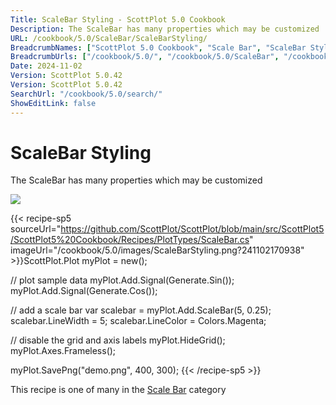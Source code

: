 ```yaml
---
Title: ScaleBar Styling - ScottPlot 5.0 Cookbook
Description: The ScaleBar has many properties which may be customized 
URL: /cookbook/5.0/ScaleBar/ScaleBarStyling/
BreadcrumbNames: ["ScottPlot 5.0 Cookbook", "Scale Bar", "ScaleBar Styling"]
BreadcrumbUrls: ["/cookbook/5.0/", "/cookbook/5.0/ScaleBar", "/cookbook/5.0/ScaleBar/ScaleBarStyling"]
Date: 2024-11-02
Version: ScottPlot 5.0.42
Version: ScottPlot 5.0.42
SearchUrl: "/cookbook/5.0/search/"
ShowEditLink: false
---
```



<div class='d-flex align-items-center mt-5'>
<h1 class='me-2 text-dark my-0 border-0'>ScaleBar Styling</h1>
</div>

The ScaleBar has many properties which may be customized 

[![](/cookbook/5.0/images/ScaleBarStyling.png?241102170938)](/cookbook/5.0/images/ScaleBarStyling.png?241102170938)

{{< recipe-sp5 sourceUrl="https://github.com/ScottPlot/ScottPlot/blob/main/src/ScottPlot5/ScottPlot5%20Cookbook/Recipes/PlotTypes/ScaleBar.cs" imageUrl="/cookbook/5.0/images/ScaleBarStyling.png?241102170938" >}}ScottPlot.Plot myPlot = new();

// plot sample data
myPlot.Add.Signal(Generate.Sin());
myPlot.Add.Signal(Generate.Cos());

// add a scale bar
var scalebar = myPlot.Add.ScaleBar(5, 0.25);
scalebar.LineWidth = 5;
scalebar.LineColor = Colors.Magenta;

// disable the grid and axis labels
myPlot.HideGrid();
myPlot.Axes.Frameless();

myPlot.SavePng("demo.png", 400, 300);
{{< /recipe-sp5 >}}

<div class='my-5 text-center'>This recipe is one of many in the <a href='/cookbook/5.0/ScaleBar'>Scale Bar</a> category</div>


